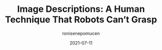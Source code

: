 ---
author: ronisenepomucen
date: 2021-07-11
permalink: false
publisher: uxdesigncc
tags:
  - accessibility
  - images
target_url: https://uxdesign.cc/image-descriptions-a-human-technique-that-robots-cant-grasp-ccdfcefe59e7
title: "Image Descriptions: A Human Technique That Robots Can’t Grasp"
---